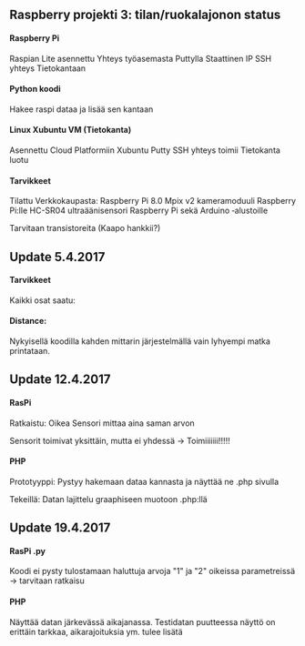 ## Raspberry projekti 3: tilan/ruokalajonon status 

#### Raspberry Pi
Raspian Lite asennettu
Yhteys työasemasta Puttylla
Staattinen IP
SSH yhteys Tietokantaan

#### Python koodi
Hakee raspi dataa ja lisää sen kantaan

#### Linux Xubuntu VM (Tietokanta)
Asennettu Cloud Platformiin Xubuntu
Putty SSH yhteys toimii
Tietokanta luotu


#### Tarvikkeet
Tilattu Verkkokaupasta:
Raspberry Pi 8.0 Mpix v2 kameramoduuli Raspberry Pi:lle
HC-SR04 ultraäänisensori Raspberry Pi sekä Arduino ‐alustoille

Tarvitaan transistoreita (Kaapo hankkii?)



## Update 5.4.2017

#### Tarvikkeet
Kaikki osat saatu:

#### Distance:
Nykyisellä koodilla kahden mittarin järjestelmällä vain lyhyempi matka printataan.

## Update 12.4.2017

#### RasPi
Ratkaistu: Oikea Sensori mittaa aina saman arvon
 
Sensorit toimivat yksittäin, mutta ei yhdessä -> Toimiiiiiii!!!!!

#### PHP
Prototyyppi: Pystyy hakemaan dataa kannasta ja näyttää ne .php sivulla
 
Tekeillä: Datan lajittelu graaphiseen muotoon .php:llä

## Update 19.4.2017

#### RasPi .py
Koodi ei pysty tulostamaan haluttuja arvoja "1" ja "2" oikeissa parametreissä -> tarvitaan ratkaisu

#### PHP
Näyttää datan järkevässä aikajanassa.
Testidatan puutteessa näyttö on erittäin tarkkaa, aikarajoituksia ym. tulee lisätä
